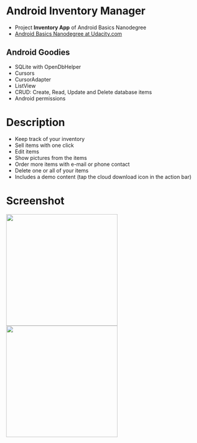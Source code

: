 # Android Inventory Manager

- Project **Inventory App** of Android Basics Nanodegree
- [Android Basics Nanodegree at Udacity.com](https://www.udacity.com/course/android-basics-nanodegree-by-google--nd803)

## Android Goodies

- SQLite with OpenDbHelper
- Cursors
- CursorAdapter
- ListView
- CRUD: Create, Read, Update and Delete database items
- Android permissions

# Description
- Keep track of your inventory
- Sell items with one click
- Edit items
- Show pictures from the items
- Order more items with e-mail or phone contact
- Delete one or all of your items
- Includes a demo content (tap the cloud download icon in the action bar)

# Screenshot
<img src="https://raw.githubusercontent.com/laramartin/android_inventory/master/device-2016-10-08-180530.png" width="300"/>
<img src="https://raw.githubusercontent.com/laramartin/android_inventory/master/device-2016-10-08-180604.png" width="300"/>
